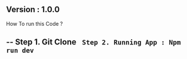 Version : 1.0.0
-
How To run this Code ?

--
Step 1. Git Clone <code>
Step 2. Running App : Npm run dev
--
